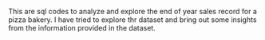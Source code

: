 This are sql codes to analyze and explore the end of year sales record for a pizza bakery.
I have tried to explore thr dataset and bring out some insights from the information provided in the dataset.
